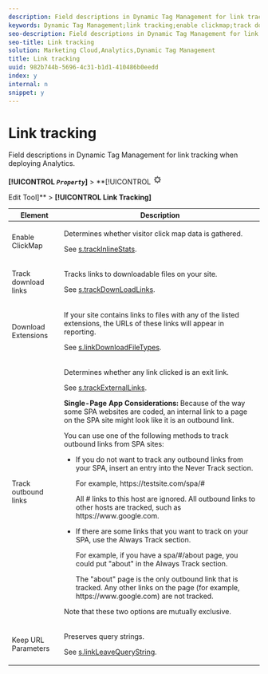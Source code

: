 ```yaml
---
description: Field descriptions in Dynamic Tag Management for link tracking when deploying Analytics.
keywords: Dynamic Tag Management;link tracking;enable clickmap;track download links;download extensions;track outbound links;keep url parameters
seo-description: Field descriptions in Dynamic Tag Management for link tracking when deploying Analytics.
seo-title: Link tracking
solution: Marketing Cloud,Analytics,Dynamic Tag Management
title: Link tracking
uuid: 982b744b-5696-4c31-b1d1-410486b0eedd
index: y
internal: n
snippet: y
---
```


# Link tracking

Field descriptions in Dynamic Tag Management for link tracking when deploying Analytics.

 **[!UICONTROL  *`Property`*]** > **[!UICONTROL   ![](assets/settings_gear.png)

Edit Tool]** > **[!UICONTROL Link Tracking]** 

<table id="table_F23FB0B284E74B66A107B1D69D22A51C"> 
 <thead> 
  <tr> 
   <th colname="col1" class="entry"> Element </th> 
   <th colname="col2" class="entry"> Description </th> 
  </tr> 
 </thead>
 <tbody> 
  <tr> 
   <td colname="col1"> Enable ClickMap </td> 
   <td colname="col2"> <p>Determines whether visitor click map data is gathered. </p> <p>See <a href="../../../implement/js-implementation/c-variables/configuration-variables.md#concept_8FCA630706334F54B4DCB607378BCD00" format="dita" scope="local"> s.trackInlineStats</a>. </p> </td> 
  </tr> 
  <tr> 
   <td colname="col1"> Track download links </td> 
   <td colname="col2"> <p>Tracks links to downloadable files on your site. </p> <p>See <a href="trackDownloadLinks.md#concept_0A7AEAB3172A4BEA8B2E8B1A3A8F596C" format="dita" scope="local"> s.trackDownLoadLinks</a>. </p> </td> 
  </tr> 
  <tr> 
   <td colname="col1"> Download Extensions </td> 
   <td colname="col2"> <p>If your site contains links to files with any of the listed extensions, the URLs of these links will appear in reporting. </p> <p>See <a href="linkDownloadFileTypes.md#concept_06CC14C69DFD4887A5E6967A157A9E05" format="dita" scope="local"> s.linkDownloadFileTypes</a>. </p> </td> 
  </tr> 
  <tr> 
   <td colname="col1"> Track outbound links </td> 
   <td colname="col2"> <p>Determines whether any link clicked is an exit link. </p> <p>See <a href="trackExternalLinks.md#concept_E1321318696841648A54CF77F6C4A7AF" format="dita" scope="local"> s.trackExternalLinks</a>. </p> <p><b>Single-Page App Considerations: </b>Because of the way some SPA websites are coded, an internal link to a page on the SPA site might look like it is an outbound link. </p> <p>You can use one of the following methods to track outbound links from SPA sites: </p> 
    <ul id="ul_A4179633ED0644C3BA5F548A58CA4EC9"> 
     <li id="li_1959FBF14E42469FA8724B37EB58BC54"> <p>If you do not want to track any outbound links from your SPA, insert an entry into the <span class="wintitle"> Never Track</span> section. </p> <p>For example, <span class="filepath"> https://testsite.com/spa/#</span> </p> <p>All # links to this host are ignored. All outbound links to other hosts are tracked, such as <span class="filepath"> https://www.google.com</span>. </p> </li> 
     <li id="li_37DD4D37887243FB928C9C04ACE9D39E"> <p>If there are some links that you want to track on your SPA, use the <span class="wintitle"> Always Track</span> section. </p> <p>For example, if you have a <span class="filepath"> spa/#/about</span> page, you could put "about" in the <span class="wintitle"> Always Track</span> section. </p> <p>The "about" page is the only outbound link that is tracked. Any other links on the page (for example, <span class="filepath"> https://www.google.com</span>) are not tracked. </p> </li> 
    </ul> <p>Note that these two options are mutually exclusive. </p> </td> 
  </tr> 
  <tr> 
   <td colname="col1"> Keep URL Parameters </td> 
   <td colname="col2"> <p>Preserves query strings. </p> <p>See <a href="linkLeaveQueryString.md#concept_118C280E29394DB5A16DBBF41EB4D742" format="dita" scope="local"> s.linkLeaveQueryString</a>. </p> </td> 
  </tr> 
 </tbody> 
</table>

